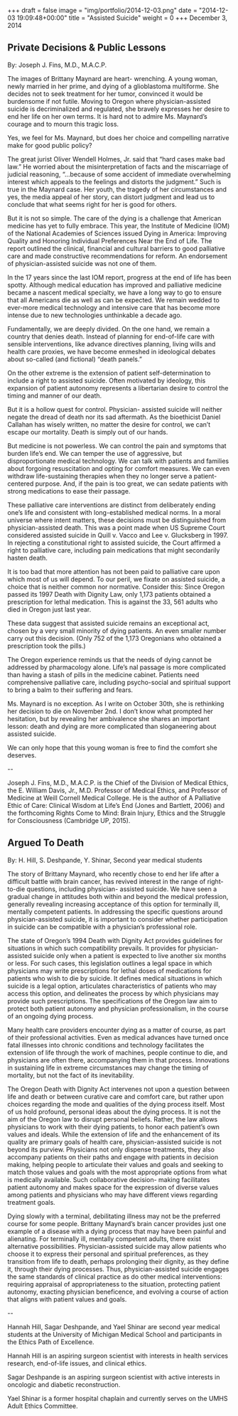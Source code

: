 +++
draft = false
image = "img/portfolio/2014-12-03.png"
date = "2014-12-03 19:09:48+00:00"
title = "Assisted Suicide"
weight = 0
+++
December 3, 2014
<!--more-->




## Private Decisions & Public Lessons




By: Joseph J. Fins, M.D., M.A.C.P.


The images of Brittany Maynard are heart- wrenching. A young woman, newly married in her prime, and dying of a glioblastoma multiforme. She decides not to seek treatment for her tumor, convinced it would be burdensome if not futile. Moving to Oregon where physician-assisted suicide is decriminalized and regulated, she bravely expresses her desire to end her life on her own terms. It is hard not to admire Ms. Maynard’s courage and to mourn this tragic loss.

Yes, we feel for Ms. Maynard, but does her choice and compelling narrative make for good public policy?

The great jurist Oliver Wendell Holmes, Jr. said that “hard cases make bad law.” He worried about the misinterpretation of facts and the miscarriage of judicial reasoning, “...because of some accident of immediate overwhelming interest which appeals to the feelings and distorts the judgment.” Such is true in the Maynard case. Her youth, the tragedy of her circumstances and yes, the media appeal of her story, can distort judgment and lead us to conclude that what seems right for her is good for others.













But it is not so simple. The care of the dying is a challenge that American medicine has yet to fully embrace. This year, the Institute of Medicine (IOM) of the National Academies of Sciences issued Dying in America: Improving Quality and Honoring Individual Preferences Near the End of Life. The report outlined the clinical, financial and cultural barriers to good palliative care and made constructive recommendations for reform. An endorsement of physician-assisted suicide was not one of them.

In the 17 years since the last IOM report, progress at the end of life has been spotty. Although medical education has improved and palliative medicine became a nascent medical specialty, we have a long way to go to ensure that all Americans die as well as can be expected. We remain wedded to ever-more medical technology and intensive care that has become more intense due to new technologies unthinkable a decade ago.

Fundamentally, we are deeply divided. On the one hand, we remain a country that denies death. Instead of planning for end-of-life care with sensible interventions, like advance directives planning, living wills and health care proxies, we have become enmeshed in ideological debates about so-called (and fictional) “death panels.”

On the other extreme is the extension of patient self-determination to include a right to assisted suicide. Often motivated by ideology, this expansion of patient autonomy represents a libertarian desire to control the timing and manner of our death.

But it is a hollow quest for control. Physician- assisted suicide will neither negate the dread of death nor its sad aftermath. As the bioethicist Daniel Callahan has wisely written, no matter the desire for control, we can’t escape our mortality. Death is simply out of our hands.













But medicine is not powerless. We can control the pain and symptoms that burden life’s end. We can temper the use of aggressive, but disproportionate medical technology. We can talk with patients and families about forgoing resuscitation and opting for comfort measures. We can even withdraw life-sustaining therapies when they no longer serve a patient-centered purpose. And, if the pain is too great, we can sedate patients with strong medications to ease their passage.

These palliative care interventions are distinct from deliberately ending one’s life and consistent with long-established medical norms. In a moral universe where intent matters, these decisions must be distinguished from physician-assisted death. This was a point made when US Supreme Court considered assisted suicide in Quill v. Vacco and Lee v. Glucksberg in 1997. In rejecting a constitutional right to assisted suicide, the Court affirmed a right to palliative care, including pain medications that might secondarily hasten death.

It is too bad that more attention has not been paid to palliative care upon which most of us will depend. To our peril, we fixate on assisted suicide, a choice that is neither common nor normative. Consider this: Since Oregon passed its 1997 Death with Dignity Law, only 1,173 patients obtained a prescription for lethal medication. This is against the 33, 561 adults who died in Oregon just last year.

These data suggest that assisted suicide remains an exceptional act, chosen by a very small minority of dying patients. An even smaller number carry out this decision. (Only 752 of the 1,173 Oregonians who obtained a prescription took the pills.)

The Oregon experience reminds us that the needs of dying cannot be addressed by pharmacology alone. Life’s nal passage is more complicated than having a stash of pills in the medicine cabinet. Patients need comprehensive palliative care, including psycho-social and spiritual support to bring a balm to their suffering and fears.

Ms. Maynard is no exception. As I write on October 30th, she is rethinking her decision to die on November 2nd. I don’t know what prompted her hesitation, but by revealing her ambivalence she shares an important lesson: death and dying are more complicated than sloganeering about assisted suicide.

We can only hope that this young woman is free to find the comfort she deserves.

--













Joseph J. Fins, M.D., M.A.C.P. is the Chief of the Division of Medical Ethics, the E. William Davis, Jr., M.D. Professor of Medical Ethics, and Professor of Medicine at Weill Cornell Medical College. He is the author of A Palliative Ethic of Care: Clinical Wisdom at Life’s End (Jones and Bartlett, 2006) and the forthcoming Rights Come to Mind: Brain Injury, Ethics and the Struggle for Consciousness (Cambridge UP, 2015).



## Argued To Death




By: H. Hill, S. Deshpande, Y. Shinar, Second year medical students



The story of Brittany Maynard, who recently chose to end her life after a difficult battle with brain cancer, has revived interest in the range of right- to-die questions, including physician- assisted suicide. We have seen a gradual change in attitudes both within and beyond the medical profession, generally revealing increasing acceptance of this option for terminally ill, mentally competent patients. In addressing the specific questions around physician-assisted suicide, it is important to consider whether participation in suicide can be compatible with a physician’s professional role.

The state of Oregon’s 1994 Death with Dignity Act provides guidelines for situations in which such compatibility prevails. It provides for physician-assisted suicide only when a patient is expected to live another six months or less. For such cases, this legislation outlines a legal space in which physicians may write prescriptions for lethal doses of medications for patients who wish to die by suicide. It defines medical situations in which suicide is a legal option, articulates characteristics of patients who may access this option, and delineates the process by which physicians may provide such prescriptions. The specifications of the Oregon law aim to protect both patient autonomy and physician professionalism, in the course of an ongoing dying process.

Many health care providers encounter dying as a matter of course, as part of their professional activities. Even as medical advances have turned once fatal illnesses into chronic conditions and technology facilitates the extension of life through the work of machines, people continue to die, and physicians are often there, accompanying them in that process. Innovations in sustaining life in extreme circumstances may change the timing of mortality, but not the fact of its inevitability.

The Oregon Death with Dignity Act intervenes not upon a question between life and death or between curative care and comfort care, but rather upon choices regarding the mode and qualities of the dying process itself. Most of us hold profound, personal ideas about the dying process. It is not the aim of the Oregon law to disrupt personal beliefs. Rather, the law allows physicians to work with their dying patients, to honor each patient’s own values and ideals.
While the extension of life and the enhancement of its quality are primary goals of health care, physician-assisted suicide is not beyond its purview. Physicians not only dispense treatments, they also accompany patients on their paths and engage with patients in decision making, helping people to articulate their values and goals and seeking to match those values and goals with the most appropriate options from what is medically available. Such collaborative decision- making facilitates patient autonomy and makes space for the expression of diverse values among patients and physicians who may have different views regarding treatment goals.

Dying slowly with a terminal, debilitating illness may not be the preferred course for some people. Brittany Maynard’s brain cancer provides just one example of a disease with a dying process that may have been painful and alienating. For terminally ill, mentally competent adults, there exist alternative possibilities. Physician-assisted suicide may allow patients who choose it to express their personal and spiritual preferences, as they transition from life to death, perhaps prolonging their dignity, as they define it, through their dying processes. Thus, physician-assisted suicide engages the same standards of clinical practice as do other medical interventions: requiring appraisal of appropriateness to the situation, protecting patient autonomy, exacting physician beneficence, and evolving a course of action that aligns with patient values and goals.

--

Hannah Hill, Sagar Deshpande, and Yael Shinar are second year medical students at the University of Michigan Medical School and participants in the Ethics Path of Excellence.

Hannah Hill is an aspiring surgeon scientist with interests in health services research, end-of-life issues, and clinical ethics.

Sagar Deshpande is an aspiring surgeon scientist with active interests in oncologic and diabetic reconstruction.

Yael Shinar is a former hospital chaplain and currently serves on the UMHS Adult Ethics Committee.
























































